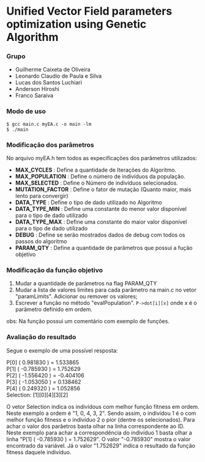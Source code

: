 # Unified Vector Field parameters optimization using Genetic Algorithm

### Grupo
 - Guilherme Caixeta de Oliveira
 - Leonardo Claudio de Paula e Silva
 - Lucas dos Santos Luchiari
 - Anderson Hiroshi
 - Franco Saraiva

### Modo de uso
```
$ gcc main.c myEA.c -o main -lm
$ ./main
```

### Modificação dos parâmetros

No arquivo myEA.h tem todos as expecificações dos parâmetros utilizados:
 - **MAX_CYCLES**            : Define a quantidade de Iterações do Algoritmo.
 - **MAX_POPULATION**        : Define o número de indivíduos da população.
 - **MAX_SELECTED**          : Define o Número de indivíduos selecionados.
 - **MUTATION_FACTOR**       : Define o fator de mutação (Quanto maior, mais lento para convergir)
 - **DATA_TYPE**             : Define o tipo de dado utilizado no Algoritmo
 - **DATA_TYPE_MIN**         : Define uma constante do menor valor disponível para o tipo de dado utilizado
 - **DATA_TYPE_MAX**         : Define uma constante do maior valor disponível para o tipo de dado utilizado
 - **DEBUG**                 : Define se serão mostrados dados de debug com todos os passos do algoritmo
 - **PARAM_QTY**             : Define a quantidade de parâmetros que possui a fução objetivo

### Modificação da função objetivo

1) Mudar a quantidade de parâmetros na flag PARAM_QTY
2) Mudar a lista de valores limites para cada parâmetro na main.c no vetor "paramLimits". Adicionar ou remover os valores;
3) Escrever a função no método "evalPopulation". ``P->dot[i][x]`` onde x é o parâmetro definido em ordem.

obs: Na função possui um comentário com exemplo de funções.

### Avaliação do resultado
Segue o exemplo de uma possível resposta:

P[0]    ( 0.981830 ) = 1.533865   
P[1]    ( -0.785930 ) = 1.752629  
P[2]    ( -1.556420 ) = -0.404106  
P[3]    ( -1.053050 ) = 0.138462  
P[4]    ( 0.249320 ) = 1.052856  
Selection: [1][0][4][3][2]  

O vetor Selection indica os indivídous com melhor função fitness em ordem. Neste exemplo a ordem é "1, 0, 4, 3, 2".
Sendo assim, o indivídou 1 é o com melhor função fitness e o indivíduo 2 o pior (dentre os selecionados).
Para achar o valor dos parâetros basta olhar na linha correspondente ao ID. Neste exemplo para achar a correspondência
do indivíduo 1 basta olhar a linha "P[1]    ( -0.785930 ) = 1.752629". O valor "-0.785930" mostra o valor encontrado
da variável. Já o valor "1.752629" indica o resultado da função fitness daquele indivíduo.
